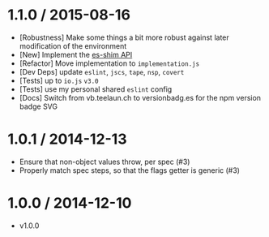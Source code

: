 1.1.0 / 2015-08-16
=================
 * [Robustness] Make some things a bit more robust against later modification of the environment
 * [New] Implement the [es-shim API](es-shims/api)
 * [Refactor] Move implementation to `implementation.js`
 * [Dev Deps] update `eslint`, `jscs`, `tape`, `nsp`, `covert`
 * [Tests] up to `io.js` `v3.0`
 * [Tests] use my personal shared `eslint` config
 * [Docs] Switch from vb.teelaun.ch to versionbadg.es for the npm version badge SVG

1.0.1 / 2014-12-13
=================
 * Ensure that non-object values throw, per spec (#3)
 * Properly match spec steps, so that the flags getter is generic (#3)

1.0.0 / 2014-12-10
=================
  * v1.0.0

